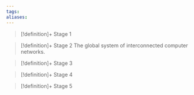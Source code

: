 ```yaml
---
tags:
aliases:
---
```


> [!definition]+ Stage 1
>

> [!definition]+ Stage 2
> The global system of interconnected computer networks.

> [!definition]+ Stage 3
>

> [!definition]+ Stage 4
>

> [!definition]+ Stage 5
>



